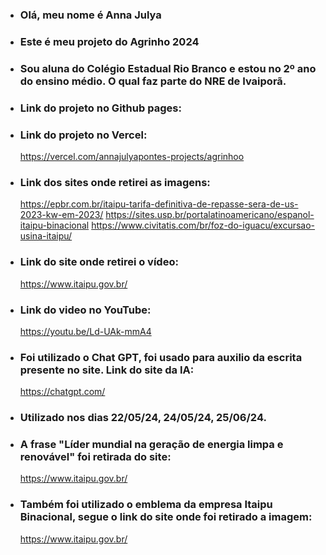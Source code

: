 - ### Olá, meu nome é Anna Julya
- ### Este é meu projeto do Agrinho 2024
- ### Sou aluna do Colégio Estadual Rio Branco e estou no 2º ano do ensino médio. O qual faz parte do NRE de Ivaiporã.
  
- ### Link do projeto no Github pages:
  
- ### Link do projeto no Vercel:
  https://vercel.com/annajulyapontes-projects/agrinhoo
- ### Link dos sites onde retirei as imagens:
  https://epbr.com.br/itaipu-tarifa-definitiva-de-repasse-sera-de-us-2023-kw-em-2023/
  https://sites.usp.br/portalatinoamericano/espanol-itaipu-binacional
  https://www.civitatis.com/br/foz-do-iguacu/excursao-usina-itaipu/
- ### Link do site onde retirei o vídeo:
  https://www.itaipu.gov.br/
- ### Link do video no YouTube:
  https://youtu.be/Ld-UAk-mmA4
- ### Foi utilizado o Chat GPT, foi usado para auxilio da escrita presente no site. Link do site da IA:
  https://chatgpt.com/
- ### Utilizado nos dias 22/05/24, 24/05/24, 25/06/24.
- ### A frase "Líder mundial na geração de energia limpa e renovável" foi retirada do site: 
  https://www.itaipu.gov.br/
- ### Também foi utilizado o emblema da empresa Itaipu Binacional, segue o link do site onde foi retirado a imagem:
  https://www.itaipu.gov.br/
